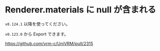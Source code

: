 # Renderer.materials に null が含まれる

`v0.124.1` 以降を使ってください。

`v0.123.0` から Export できます。

https://github.com/vrm-c/UniVRM/pull/2315
